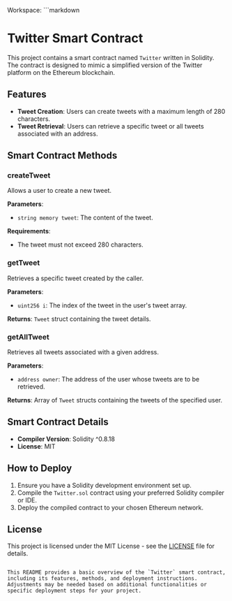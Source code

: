 Workspace: ```markdown
# Twitter Smart Contract

This project contains a smart contract named `Twitter` written in Solidity. The contract is designed to mimic a simplified version of the Twitter platform on the Ethereum blockchain.

## Features

- **Tweet Creation**: Users can create tweets with a maximum length of 280 characters.
- **Tweet Retrieval**: Users can retrieve a specific tweet or all tweets associated with an address.

## Smart Contract Methods

### createTweet

Allows a user to create a new tweet.

**Parameters**:
- `string memory tweet`: The content of the tweet.

**Requirements**:
- The tweet must not exceed 280 characters.

### getTweet

Retrieves a specific tweet created by the caller.

**Parameters**:
- `uint256 i`: The index of the tweet in the user's tweet array.

**Returns**: `Tweet` struct containing the tweet details.

### getAllTweet

Retrieves all tweets associated with a given address.

**Parameters**:
- `address owner`: The address of the user whose tweets are to be retrieved.

**Returns**: Array of `Tweet` structs containing the tweets of the specified user.

## Smart Contract Details

- **Compiler Version**: Solidity ^0.8.18
- **License**: MIT

## How to Deploy

1. Ensure you have a Solidity development environment set up.
2. Compile the `Twitter.sol` contract using your preferred Solidity compiler or IDE.
3. Deploy the compiled contract to your chosen Ethereum network.

## License

This project is licensed under the MIT License - see the [LICENSE](LICENSE) file for details.
```

This README provides a basic overview of the `Twitter` smart contract, including its features, methods, and deployment instructions. Adjustments may be needed based on additional functionalities or specific deployment steps for your project.